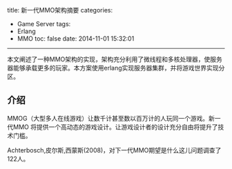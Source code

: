 title: 新一代MMO架构摘要
categories:
  - Game Server
tags:
  - Erlang
  - MMO
toc: false
date: 2014-11-01 15:32:01
---
本文阐述了一种MMO架构的实现，架构充分利用了微线程和多核处理器，使服务器能够承载更多的玩家。本方案使用erlang实现服务器集群，并将游戏世界实现分区。

## 介绍

MMOG（大型多人在线游戏）让数千计甚至数以百万计的人玩同一个游戏。新一代MMO 将提供一个高动态的游戏设计。让游戏设计者的设计充分自由将提升了技术门槛。

Achterbosch,皮尔斯,西蒙斯(2008)，对下一代MMO期望是什么这儿问题调查了122人。